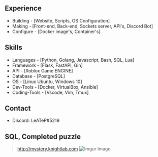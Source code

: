 ## Experience
* Building - [Website, Scripts, OS Configuration]
* Making - [Front-end, Back-end, Sockets server, API's, Discord Bot]
* Configure - [Docker image's, Container's]

## Skills
* Languages - [Python, Golang, Javascript, Bash, SQL, Lua]
* Framework - [Flask, FastAPI, Gin]
* API - [Roblox Game ENGINE]
* Database  - [PostgreSQL]
* OS - [Linux Ubuntu, Windows 10]
* Dev-Tools - [Docker, VirtualBox, Ansible]
* Coding-Tools - [Vscode, Vim, Tmux]

## Contact
* Discord: LeATeP#5219

## SQL, Completed puzzle
> <http://mystery.knightlab.com>
![Imgur Image](https://i.imgur.com/tzkiEqp.png)



